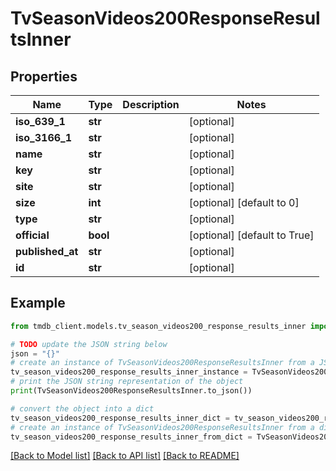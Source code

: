 # TvSeasonVideos200ResponseResultsInner


## Properties

Name | Type | Description | Notes
------------ | ------------- | ------------- | -------------
**iso_639_1** | **str** |  | [optional] 
**iso_3166_1** | **str** |  | [optional] 
**name** | **str** |  | [optional] 
**key** | **str** |  | [optional] 
**site** | **str** |  | [optional] 
**size** | **int** |  | [optional] [default to 0]
**type** | **str** |  | [optional] 
**official** | **bool** |  | [optional] [default to True]
**published_at** | **str** |  | [optional] 
**id** | **str** |  | [optional] 

## Example

```python
from tmdb_client.models.tv_season_videos200_response_results_inner import TvSeasonVideos200ResponseResultsInner

# TODO update the JSON string below
json = "{}"
# create an instance of TvSeasonVideos200ResponseResultsInner from a JSON string
tv_season_videos200_response_results_inner_instance = TvSeasonVideos200ResponseResultsInner.from_json(json)
# print the JSON string representation of the object
print(TvSeasonVideos200ResponseResultsInner.to_json())

# convert the object into a dict
tv_season_videos200_response_results_inner_dict = tv_season_videos200_response_results_inner_instance.to_dict()
# create an instance of TvSeasonVideos200ResponseResultsInner from a dict
tv_season_videos200_response_results_inner_from_dict = TvSeasonVideos200ResponseResultsInner.from_dict(tv_season_videos200_response_results_inner_dict)
```
[[Back to Model list]](../README.md#documentation-for-models) [[Back to API list]](../README.md#documentation-for-api-endpoints) [[Back to README]](../README.md)


